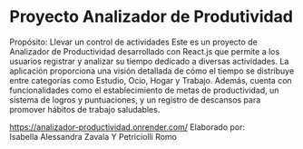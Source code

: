 # Proyecto Analizador de Produtividad

Propósito: Llevar un control de actividades
Este es un proyecto de Analizador de Productividad desarrollado con React.js que permite a los usuarios registrar y analizar su tiempo dedicado a diversas actividades. La aplicación proporciona una visión detallada de cómo el tiempo se distribuye entre categorías como Estudio, Ocio, Hogar y Trabajo. Además, cuenta con funcionalidades como el establecimiento de metas de productividad, un sistema de logros y puntuaciones, y un registro de descansos para promover hábitos de trabajo saludables.

https://analizador-productividad.onrender.com/
Elaborado por:  
Isabella Alessandra Zavala Y Petriciolli Romo
